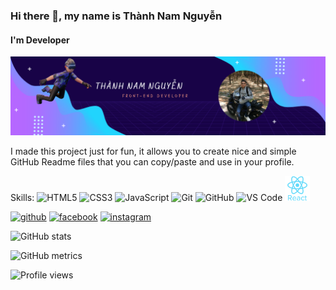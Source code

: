 ### Hi there 👋, my name is Thành Nam Nguyễn
#### I'm Developer
![I am GitHub Readme Generator's creator](https://github.com/namnguyenthanhwork/namnguyenthanhwork/blob/main/images/banner.png)

I made this project just for fun, it allows you to create nice and simple GitHub Readme files that you can copy/paste and use in your profile.

Skills: ![HTML5](https://img.shields.io/badge/-HTML5-%23E44D27?style=flat-square&logo=html5&logoColor=ffffff) ![CSS3](https://img.shields.io/badge/-CSS3-%231572B6?style=flat-square&logo=css3) ![JavaScript](https://img.shields.io/badge/-JavaScript-%23F7DF1C?style=flat-square&logo=javascript&logoColor=000000&labelColor=%23F7DF1C&color=%23FFCE5A) ![Git](https://img.shields.io/badge/-Git-%23F05032?style=flat-square&logo=git&logoColor=%23ffffff) ![GitHub](https://img.shields.io/badge/-GitHub-181717?style=flat-square&logo=github) ![VS Code](http://img.shields.io/badge/-VS%20Code-007ACC?style=flat-square&logo=visual-studio-code&logoColor=ffffff) <a href="https://reactjs.org/" target="_blank" rel="noreferrer"> <img src="https://raw.githubusercontent.com/devicons/devicon/master/icons/react/react-original-wordmark.svg" alt="react" width="40" height="40"/> 

[<img src='https://cdn.jsdelivr.net/npm/simple-icons@3.0.1/icons/github.svg' alt='github' height='40'>](https://github.com/namnguyenthanhwork)  [<img src='https://cdn.jsdelivr.net/npm/simple-icons@3.0.1/icons/facebook.svg' alt='facebook' height='40'>](https://www.facebook.com/NguyenThanhNam1601)  [<img src='https://cdn.jsdelivr.net/npm/simple-icons@3.0.1/icons/instagram.svg' alt='instagram' height='40'>](https://www.instagram.com/yuu2k1/)  

![GitHub stats](https://github-readme-stats.vercel.app/api?username=namnguyenthanhwork&show_icons=true)  

![GitHub metrics](https://metrics.lecoq.io/namnguyenthanhwork)  

![Profile views](https://gpvc.arturio.dev/namnguyenthanhwork)  
